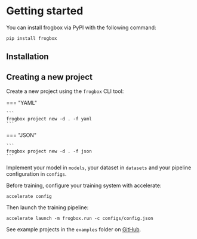 # Getting started

You can install frogbox via PyPI with the following command:

```
pip install frogbox
```

## Installation

## Creating a new project

Create a new project using the `frogbox` CLI tool:


=== "YAML"

    ```
    frogbox project new -d . -f yaml
    ```

=== "JSON"

    ```
    frogbox project new -d . -f json
    ```

Implement your model in `models`, your dataset in `datasets` and your pipeline configuration in `configs`.

Before training, configure your training system with accelerate:

```
accelerate config
```

Then launch the training pipeline:

```
accelerate launch -m frogbox.run -c configs/config.json
```

See example projects in the `examples` folder on [GitHub](https://github.com/SimonLarsen/frogbox/tree/main/examples).
